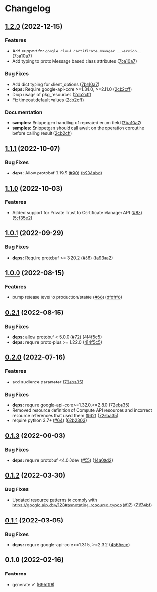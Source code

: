 # Changelog

## [1.2.0](https://github.com/googleapis/python-certificate-manager/compare/v1.1.1...v1.2.0) (2022-12-15)


### Features

* Add support for `google.cloud.certificate_manager.__version__` ([7ba10a7](https://github.com/googleapis/python-certificate-manager/commit/7ba10a7a3c7b35b10fce05d7e61cb9a180040faf))
* Add typing to proto.Message based class attributes ([7ba10a7](https://github.com/googleapis/python-certificate-manager/commit/7ba10a7a3c7b35b10fce05d7e61cb9a180040faf))


### Bug Fixes

* Add dict typing for client_options ([7ba10a7](https://github.com/googleapis/python-certificate-manager/commit/7ba10a7a3c7b35b10fce05d7e61cb9a180040faf))
* **deps:** Require google-api-core &gt;=1.34.0, >=2.11.0  ([2cb2cff](https://github.com/googleapis/python-certificate-manager/commit/2cb2cff75b04a8a4462d7400d43b4c1c1768485d))
* Drop usage of pkg_resources ([2cb2cff](https://github.com/googleapis/python-certificate-manager/commit/2cb2cff75b04a8a4462d7400d43b4c1c1768485d))
* Fix timeout default values ([2cb2cff](https://github.com/googleapis/python-certificate-manager/commit/2cb2cff75b04a8a4462d7400d43b4c1c1768485d))


### Documentation

* **samples:** Snippetgen handling of repeated enum field ([7ba10a7](https://github.com/googleapis/python-certificate-manager/commit/7ba10a7a3c7b35b10fce05d7e61cb9a180040faf))
* **samples:** Snippetgen should call await on the operation coroutine before calling result ([2cb2cff](https://github.com/googleapis/python-certificate-manager/commit/2cb2cff75b04a8a4462d7400d43b4c1c1768485d))

## [1.1.1](https://github.com/googleapis/python-certificate-manager/compare/v1.1.0...v1.1.1) (2022-10-07)


### Bug Fixes

* **deps:** Allow protobuf 3.19.5 ([#90](https://github.com/googleapis/python-certificate-manager/issues/90)) ([b934abd](https://github.com/googleapis/python-certificate-manager/commit/b934abd11780af4b9ada0781f852a8faa7167c3f))

## [1.1.0](https://github.com/googleapis/python-certificate-manager/compare/v1.0.1...v1.1.0) (2022-10-03)


### Features

* Added support for Private Trust to Certificate Manager API ([#88](https://github.com/googleapis/python-certificate-manager/issues/88)) ([5cf35e2](https://github.com/googleapis/python-certificate-manager/commit/5cf35e2e9bb8a6c15daf006451ef0cefe4b20b6f))

## [1.0.1](https://github.com/googleapis/python-certificate-manager/compare/v1.0.0...v1.0.1) (2022-09-29)


### Bug Fixes

* **deps:** Require protobuf >= 3.20.2 ([#86](https://github.com/googleapis/python-certificate-manager/issues/86)) ([fa93aa2](https://github.com/googleapis/python-certificate-manager/commit/fa93aa2b21be386a905998c4d3484d98e6033634))

## [1.0.0](https://github.com/googleapis/python-certificate-manager/compare/v0.2.1...v1.0.0) (2022-08-15)


### Features

* bump release level to production/stable ([#68](https://github.com/googleapis/python-certificate-manager/issues/68)) ([dfdfff8](https://github.com/googleapis/python-certificate-manager/commit/dfdfff87145f90b9b921fc4ec1085407a99777c5))

## [0.2.1](https://github.com/googleapis/python-certificate-manager/compare/v0.2.0...v0.2.1) (2022-08-15)


### Bug Fixes

* **deps:** allow protobuf < 5.0.0 ([#72](https://github.com/googleapis/python-certificate-manager/issues/72)) ([414f5c5](https://github.com/googleapis/python-certificate-manager/commit/414f5c55c069df7614074973a243af47de8fb4aa))
* **deps:** require proto-plus >= 1.22.0 ([414f5c5](https://github.com/googleapis/python-certificate-manager/commit/414f5c55c069df7614074973a243af47de8fb4aa))

## [0.2.0](https://github.com/googleapis/python-certificate-manager/compare/v0.1.3...v0.2.0) (2022-07-16)


### Features

* add audience parameter ([72eba35](https://github.com/googleapis/python-certificate-manager/commit/72eba358c16ac170e40da995cab963cb8c4a0d94))


### Bug Fixes

* **deps:** require google-api-core>=1.32.0,>=2.8.0 ([72eba35](https://github.com/googleapis/python-certificate-manager/commit/72eba358c16ac170e40da995cab963cb8c4a0d94))
* Removed resource definition of Compute API resources and incorrect resource references that used them ([#62](https://github.com/googleapis/python-certificate-manager/issues/62)) ([72eba35](https://github.com/googleapis/python-certificate-manager/commit/72eba358c16ac170e40da995cab963cb8c4a0d94))
* require python 3.7+ ([#64](https://github.com/googleapis/python-certificate-manager/issues/64)) ([62b2303](https://github.com/googleapis/python-certificate-manager/commit/62b23030f8f6fe35b822f55044393d9d40adef7c))

## [0.1.3](https://github.com/googleapis/python-certificate-manager/compare/v0.1.2...v0.1.3) (2022-06-03)


### Bug Fixes

* **deps:** require protobuf <4.0.0dev ([#55](https://github.com/googleapis/python-certificate-manager/issues/55)) ([14a09d2](https://github.com/googleapis/python-certificate-manager/commit/14a09d2bfd6920632250ad8b3c8dac3b80884273))

## [0.1.2](https://github.com/googleapis/python-certificate-manager/compare/v0.1.1...v0.1.2) (2022-03-30)


### Bug Fixes

* Updated resource patterns to comply with https://google.aip.dev/123#annotating-resource-types ([#17](https://github.com/googleapis/python-certificate-manager/issues/17)) ([71f74bf](https://github.com/googleapis/python-certificate-manager/commit/71f74bf5e25c732f51ac6db32bc204e6116cbad2))

## [0.1.1](https://github.com/googleapis/python-certificate-manager/compare/v0.1.0...v0.1.1) (2022-03-05)


### Bug Fixes

* **deps:** require google-api-core>=1.31.5, >=2.3.2 ([4565ece](https://github.com/googleapis/python-certificate-manager/commit/4565ece4e6e08a07d902ef4371887c22c774a717))

## 0.1.0 (2022-02-16)


### Features

* generate v1 ([695fff9](https://github.com/googleapis/python-certificate-manager/commit/695fff9677e02f256f4eeb4e8abc875167848c10))
